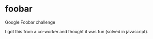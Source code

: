 # foobar

Google Foobar challenge

I got this from a co-worker and thought it was fun (solved in javascript).
